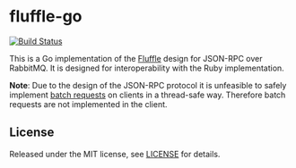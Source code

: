 # fluffle-go

[![Build Status](https://travis-ci.org/Everlane/fluffle-go.svg?branch=master)](https://travis-ci.org/Everlane/fluffle-go)

This is a Go implementation of the [Fluffle][] design for JSON-RPC over RabbitMQ. It is designed for interoperability with the Ruby implementation.

[Fluffle]: https://github.com/Everlane/fluffle

**Note**: Due to the design of the JSON-RPC protocol it is unfeasible to safely implement [batch requests][] on clients in a thread-safe way. Therefore batch requests are not implemented in the client.

[batch requests]: http://www.jsonrpc.org/specification#batch

## License

Released under the MIT license, see [LICENSE](LICENSE) for details.
